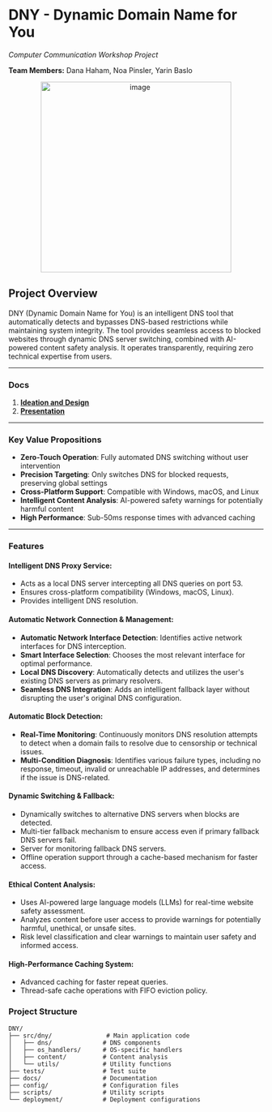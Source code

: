 # DNY - Dynamic Domain Name for You
*Computer Communication Workshop Project*

**Team Members:** Dana Haham, Noa Pinsler, Yarin Baslo

<div align="center">
<img width="376" alt="image" src="https://github.com/user-attachments/assets/16a7372c-19f0-4672-8989-763b15231429" />
</div>


## Project Overview

DNY (Dynamic Domain Name for You) is an intelligent DNS tool that automatically detects and bypasses DNS-based restrictions while maintaining system integrity. The tool provides seamless access to blocked websites through dynamic DNS server switching, combined with AI-powered content safety analysis. It operates transparently, requiring zero technical expertise from users.

---

### Docs

1. **[Ideation and Design](https://docs.google.com/document/d/1vMAOhPR4wX_nsEkNH9xgcRl6WmOqgszwer-hzn650JI/edit?usp=sharing)**
2. **[Presentation](https://docs.google.com/presentation/d/1F_DLSVZwVGa7_q-rMZ16-xAPTyNCNhhdnK-z_AWPuOM/edit?usp=sharing)**

---

### Key Value Propositions
- **Zero-Touch Operation**: Fully automated DNS switching without user intervention
- **Precision Targeting**: Only switches DNS for blocked requests, preserving global settings
- **Cross-Platform Support**: Compatible with Windows, macOS, and Linux
- **Intelligent Content Analysis**: AI-powered safety warnings for potentially harmful content
- **High Performance**: Sub-50ms response times with advanced caching

---

### Features

#### Intelligent DNS Proxy Service:
- Acts as a local DNS server intercepting all DNS queries on port 53.
- Ensures cross-platform compatibility (Windows, macOS, Linux).
- Provides intelligent DNS resolution.

#### Automatic Network Connection & Management:
- **Automatic Network Interface Detection**: Identifies active network interfaces for DNS interception.
- **Smart Interface Selection**: Chooses the most relevant interface for optimal performance.
- **Local DNS Discovery**: Automatically detects and utilizes the user's existing DNS servers as primary resolvers.
- **Seamless DNS Integration**: Adds an intelligent fallback layer without disrupting the user's original DNS configuration.

#### Automatic Block Detection:
- **Real-Time Monitoring**: Continuously monitors DNS resolution attempts to detect when a domain fails to resolve due to censorship or technical issues.
- **Multi-Condition Diagnosis**: Identifies various failure types, including no response, timeout, invalid or unreachable IP addresses, and determines if the issue is DNS-related.

#### Dynamic Switching & Fallback:
- Dynamically switches to alternative DNS servers when blocks are detected.
- Multi-tier fallback mechanism to ensure access even if primary fallback DNS servers fail.
- Server for monitoring fallback DNS servers.
- Offline operation support through a cache-based mechanism for faster access.

#### Ethical Content Analysis:
- Uses AI-powered large language models (LLMs) for real-time website safety assessment.
- Analyzes content before user access to provide warnings for potentially harmful, unethical, or unsafe sites.
- Risk level classification and clear warnings to maintain user safety and informed access.

#### High-Performance Caching System:
- Advanced caching for faster repeat queries.
- Thread-safe cache operations with FIFO eviction policy.

### Project Structure
```
DNY/
├── src/dny/               # Main application code
│   ├── dns/              # DNS components
│   ├── os_handlers/      # OS-specific handlers
│   ├── content/          # Content analysis
│   └── utils/            # Utility functions
├── tests/                # Test suite
├── docs/                 # Documentation
├── config/               # Configuration files
├── scripts/              # Utility scripts
└── deployment/           # Deployment configurations
```
